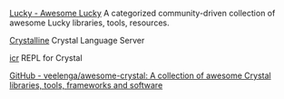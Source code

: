 
[Lucky - Awesome Lucky](https://www.luckyframework.org/awesome)
A categorized community-driven collection of awesome Lucky libraries, tools, resources.

[Crystalline](https://github.com/elbywan/crystalline)
Crystal Language Server

[icr](https://github.com/crystal-community/icr)
REPL for Crystal

[GitHub - veelenga/awesome-crystal: A collection of awesome Crystal libraries, tools, frameworks and software](https://github.com/veelenga/awesome-crystal)
